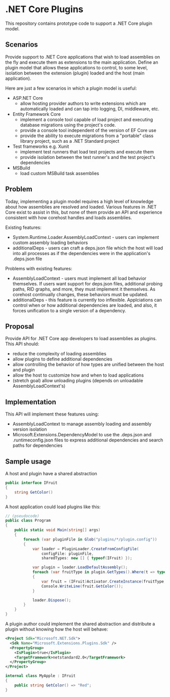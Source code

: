 .NET Core Plugins
=================

This repository contains prototype code to support a .NET Core plugin model.

## Scenarios

Provide support to .NET Core applications that wish to load assemblies on the fly and execute them as extensions to the main application.
Define an plugin model that allows these applications to control, to some level, isolation between the extension (plugin) loaded and the
host (main application).

Here are just a few scenarios in which a plugin model is useful:

 - ASP.NET Core
    - allow hosting provider authors to write extensions which are automatically loaded and can tap into logging, DI, middleware, etc.
 - Entity Framework Core
    - implement a console tool capable of load project and executing database migrations using the project's code.
    - provide a console tool independent of the version of EF Core use
    - provide the ability to execute migrations from a "portable" class library project, such as a .NET Standard project
 - Test frameworks e.g. Xunit
    - implement test runners that load test projects and execute them
    - provide isolation between the test runner's and the test project's dependencies
 - MSBuild
    - load custom MSBuild task assemblies

## Problem

Today, implementing a plugin model requires a high level of knowledge about how assemblies are resolved and loaded. Various features in .NET Core exist to assist in this, but none of them provide an API and experience consistent with how corehost handles and loads assemblies.

Existing features:
  - System.Runtime.Loader.AssemblyLoadContext - users can implement custom assembly loading behaviors
  - additionalDeps - users can craft a deps.json file which the host will load into all processes as if the dependencies were in the application's .deps.json file

Problems with existing features:
  - AssemblyLoadContext - users must implement all load behavior themselves. If users want support for deps.json files, additional probing paths, RID graphs, and more, they must implement it themselves. As corehost continually changes, these behaviors must be updated.
  - additionalDeps - this feature is currently too inflexible. Applciations can control when or how additional dependencies are loaded, and also, it forces unification to a single version of a dependency.

## Proposal

Provide API for .NET Core app developers to load assemblies as plugins. This API should:

 - reduce the complexity of loading assemblies
 - allow plugins to define additional dependencies
 - allow controlling the behavior of how types are unified between the host and plugin
 - allow the host to customize how and when to load applications
 - (stretch goal) allow unloading plugins (depends on unloadable AssemblyLoadContext's)

## Implementation

This API will implement these features using:
 - AssemblyLoadContext to manage assembly loading and assembly version isolation
 - Microsoft.Extensions.DependencyModel to use the .deps.json and .runtimeconfig.json files to express additional dependencies
and search paths for dependencies

## Sample usage

A host and plugin have a shared abstraction
```c#
public interface IFruit
{
    string GetColor()
}
```

A host application could load plugins like this:

```c#
// (pseudocode)
public class Program
{
    public static void Main(string[] args)
    {
        foreach (var pluginFile in Glob("plugins/*/plugin.config"))
        {
            var loader = PluginLoader.CreateFromConfigFile(
                configFile: pluginFile,
                sharedTypes: new [] { typeof(IFruit) });

            var plugin = loader.LoadDefaultAssembly();
            foreach (var fruitType in plugin.GetTypes().Where(t => typeof(IFruit).IsAssignableFrom(t) && !t.IsAbstract))
            {
                var fruit = (IFruit)Activator.CreateInstance(fruitType, new object[0]);
                Console.WriteLine(fruit.GetColor());
            }

            loader.Dispose();
        }
    }
}
```

A plugin author could implement the shared abstraction and distribute a plugin without knowing how the host will behave:

```xml
<Project Sdk="Microsoft.NET.Sdk">
  <Sdk Name="Microsoft.Extensions.Plugins.Sdk" />
  <PropertyGroup>
    <IsPlugin>true</IsPlugin>
    <TargetFramework>netstandard2.0</TargetFramework>
  </PropertyGroup>
</Project>
```
```c#
internal class MyApple : IFruit
{
    public string GetColor() => "Red";
}
```
